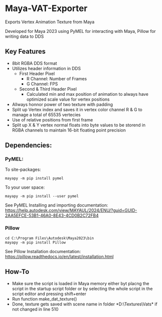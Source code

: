 # Maya-VAT-Exporter
Exports Vertex Animation Texture from Maya

Developed for Maya 2023 using PyMEL for interacting with Maya, Pillow for writing data to DDS


## Key Features 
* 8bit RGBA DDS format
* Utilizes header information in DDS
  - First Header Pixel
    - R Channel: Number of Frames
    - G Channel: FPS
  - Second & Third Header Pixel
    - Calculated min and max position of animation to always have optimized scale value for vertex positions
* Allways honnor power of two texture with padding
* Split up Vertex index and saves it in vertex color channel R & G to manage a total of 65535 vertecies
* Use of relative positions from first frame
* Split up X & Y vertex normal floats into byte values to be storend in RGBA channels to maintain 16-bit floating point precision


## Dependencies:


  ### PyMEL:

  To site-packages:	
  
    mayapy -m pip install pymel
  To your user space:	
  
    mayapy -m pip install --user pymel
  
  See PyMEL Installing and importing documentation: https://help.autodesk.com/view/MAYAUL/2024/ENU/?guid=GUID-2AA5EFCE-53B1-46A0-8E43-4CD0B2C72FB4



  ### Pillow

    cd C:\Program Files\Autodesk\Maya2023\bin
    mayapy -m pip install Pillow
  See Pillow Installation documentation: https://pillow.readthedocs.io/en/latest/installation.html


  
## How-To
* Make sure the script is loaded in Maya memory either byt placng the script in the startup script folder or by selecting the whole script in the script editor and pressing shift+enter
* Run function make_dat_texture()
* Done, texture gets saved with scene name in folder *D:\Textures\Vats\* if not changed in line 510
